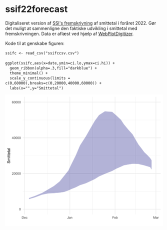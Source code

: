 # ssif22forecast

Digitaliseret version af [SSI's fremskrivning](https://www.ssi.dk/-/media/arkiv/subsites/covid19/risikovurderinger/2022/risikovurdering-for-udviklingen-i-epidemien-med-covid19-03012022.pdf?la=da) af smittetal i foråret 2022. Gør det muligt at sammenligne den faktiske udvikling i smittetal med fremskrivningen. Data er aflæst ved hjælp af [WebPlotDigitizer](https://apps.automeris.io/wpd/).

Kode til at genskabe figuren:

```
ssifc <- read_csv("ssifccsv.csv")

ggplot(ssifc,aes(x=date,ymin=ci.lo,ymax=ci.hi)) +
  geom_ribbon(alpha=.3,fill="darkblue") +
  theme_minimal() +
  scale_y_continuous(limits = c(0,60000),breaks=c(0,20000,40000,60000)) +
  labs(x="",y="Smittetal") 
``` 

![](ssifcplot.png)
